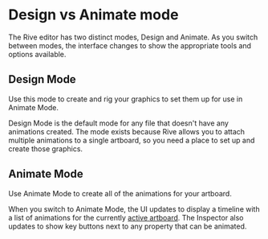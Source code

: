 # Design vs Animate mode

The Rive editor has two distinct modes, Design and Animate. As you switch between modes, the interface changes to show the appropriate tools and options available.

## Design Mode

Use this mode to create and rig your graphics to set them up for use in Animate Mode.  
  
Design Mode is the default mode for any file that doesn't have any animations created. The mode exists because Rive allows you to attach multiple animations to a single artboard, so you need a place to set up and create those graphics. 

## Animate Mode

Use Animate Mode to create all of the animations for your artboard.

When you switch to Animate Mode, the UI updates to display a timeline with a list of animations for the currently [active artboard](artboards.md#active-artboard). The Inspector also updates to show key buttons next to any property that can be animated. 

